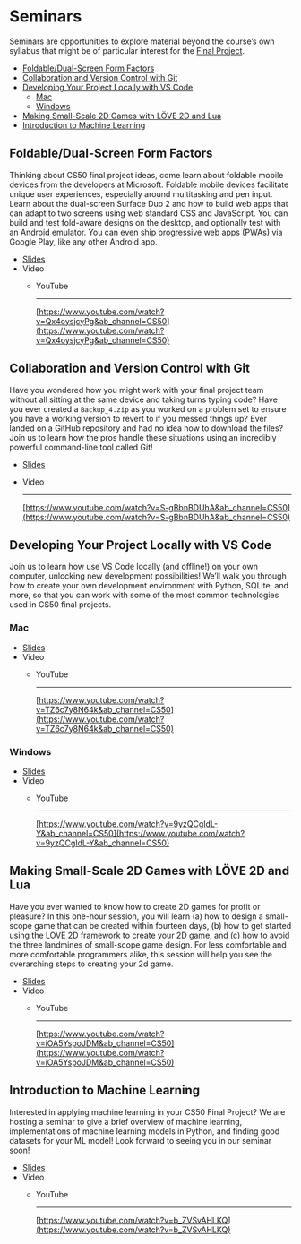 # Seminars

Seminars are opportunities to explore material beyond the course’s own syllabus that might be of particular interest for the [Final Project](https://cs50.harvard.edu/x/2022/project/).

- [Foldable/Dual-Screen Form Factors](Seminars%205d2177619a8c483cafebdfe19d1dc449.md)
- [Collaboration and Version Control with Git](Seminars%205d2177619a8c483cafebdfe19d1dc449.md)
- [Developing Your Project Locally with VS Code](Seminars%205d2177619a8c483cafebdfe19d1dc449.md)
    - [Mac](Seminars%205d2177619a8c483cafebdfe19d1dc449.md)
    - [Windows](Seminars%205d2177619a8c483cafebdfe19d1dc449.md)
- [Making Small-Scale 2D Games with LÖVE 2D and Lua](Seminars%205d2177619a8c483cafebdfe19d1dc449.md)
- [Introduction to Machine Learning](Seminars%205d2177619a8c483cafebdfe19d1dc449.md)

## **Foldable/Dual-Screen Form Factors**

Thinking about CS50 final project ideas, come learn about foldable mobile devices from the developers at Microsoft. Foldable mobile devices facilitate unique user experiences, especially around multitasking and pen input. Learn about the dual-screen Surface Duo 2 and how to build web apps that can adapt to two screens using web standard CSS and JavaScript. You can build and test fold-aware designs on the desktop, and optionally test with an Android emulator. You can even ship progressive web apps (PWAs) via Google Play, like any other Android app.

- [Slides](https://cdn.cs50.net/2021/fall/seminars/foldable_dual-screen_form-factors/foldable_dual-screen_form-factors.pdf)
- Video
    - YouTube
        
        *************************************************************************************************
        
        [https://www.youtube.com/watch?v=Qx4oysjcyPg&ab_channel=CS50](https://www.youtube.com/watch?v=Qx4oysjcyPg&ab_channel=CS50)
        

## **Collaboration and Version Control with Git**

Have you wondered how you might work with your final project team without all sitting at the same device and taking turns typing code? Have you ever created a `Backup_4.zip` as you worked on a problem set to ensure you have a working version to revert to if you messed things up? Ever landed on a GitHub repository and had no idea how to download the files? Join us to learn how the pros handle these situations using an incredibly powerful command-line tool called Git!

- [Slides](https://docs.google.com/presentation/d/1l0CeTIbtpe3WNJZ3ee5CTB5lMkzIln4B1RyvChdH9FQ/edit?usp=sharing)
- Video
    
    *****************************************************************************************************
    
    [https://www.youtube.com/watch?v=S-gBbnBDUhA&ab_channel=CS50](https://www.youtube.com/watch?v=S-gBbnBDUhA&ab_channel=CS50)
    

## **Developing Your Project Locally with VS Code**

Join us to learn how use VS Code locally (and offline!) on your own computer, unlocking new development possibilities! We’ll walk you through how to create your own development environment with Python, SQLite, and more, so that you can work with some of the most common technologies used in CS50 final projects.

### **Mac**

- [Slides](https://docs.google.com/presentation/d/1Iri2bzLMn9ZjeFROcVafaI4G4Gmqv96OFa2hPfDGUD0/edit?usp=sharing)
- Video
    - YouTube
        
        *************************************************************************************************
        
        [https://www.youtube.com/watch?v=TZ6c7y8N64k&ab_channel=CS50](https://www.youtube.com/watch?v=TZ6c7y8N64k&ab_channel=CS50)
        

### **Windows**

- [Slides](https://docs.google.com/presentation/d/1I4XQ0f68zIrs-gX7CWgFk_LneLJN8-hMwmL181fW7_s/edit?usp=sharing)
- Video
    - YouTube
        
        *************************************************************************************************
        
        [https://www.youtube.com/watch?v=9yzQCgIdL-Y&ab_channel=CS50](https://www.youtube.com/watch?v=9yzQCgIdL-Y&ab_channel=CS50)
        

## **Making Small-Scale 2D Games with LÖVE 2D and Lua**

Have you ever wanted to know how to create 2D games for profit or pleasure? In this one-hour session, you will learn (a) how to design a small-scope game that can be created within fourteen days, (b) how to get started using the LÖVE 2D framework to create your 2D game, and (c) how to avoid the three landmines of small-scope game design. For less comfortable and more comfortable programmers alike, this session will help you see the overarching steps to creating your 2d game.

- [Slides](https://cdn.cs50.net/2021/fall/seminars/2d_games/MakingSmallScale2dGamesWithLOVE.pdf)
- Video
    - YouTube
        
        *************************************************************************************************
        
        [https://www.youtube.com/watch?v=iOA5YspoJDM&ab_channel=CS50](https://www.youtube.com/watch?v=iOA5YspoJDM&ab_channel=CS50)
        

## **Introduction to Machine Learning**

Interested in applying machine learning in your CS50 Final Project? We are hosting a seminar to give a brief overview of machine learning, implementations of machine learning models in Python, and finding good datasets for your ML model! Look forward to seeing you in our seminar soon!

- [Slides](https://docs.google.com/presentation/d/1xV_Tffw3FF0hTzn26inK6zp95i1zSm0m6E9Eq74PhP4/edit?usp=sharing)
- Video
    - YouTube
        
        *************************************************************************************************
        
        [https://www.youtube.com/watch?v=b_ZVSvAHLKQ](https://www.youtube.com/watch?v=b_ZVSvAHLKQ)